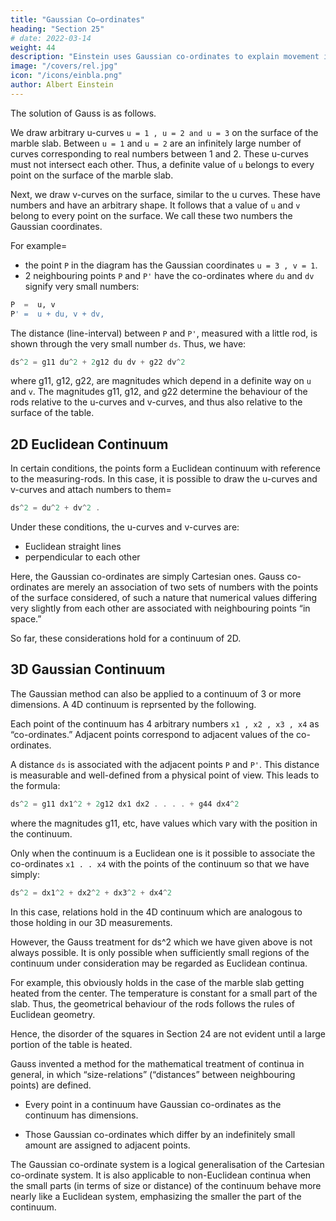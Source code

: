 ```yaml
---
title: "Gaussian Co–ordinates"
heading: "Section 25"
# date: 2022-03-14
weight: 44
description: "Einstein uses Gaussian co-ordinates to explain movement in 4D spacetime."
image: "/covers/rel.jpg"
icon: "/icons/einbla.png"
author: Albert Einstein
---
```




The solution of Gauss is as follows. <!-- , this combined analytical and geometrical mode of handling the problem can be arrived at in the following way.  -->

We draw arbitrary u-curves `u = 1 , u = 2 and u = 3` on the surface of the marble slab. Between `u = 1` and `u = 2` are an infinitely large number of curves corresponding to real numbers between 1 and 2. <!-- We have then a system of u-curves, and this “infinitely dense” system covers the whole surface of the table. --> These u-curves must not intersect each other.<!-- , and through each point of the surface one and only one curve must pass.  --> Thus, a definite value of `u` belongs to every point on the surface of the marble slab. 

Next, we draw v-curves on the surface, similar to the u curves. These have numbers and have an arbitrary shape. It follows that a value of `u` and `v` belong to every point on the surface. We call these two numbers the Gaussian coordinates. 

For example= 
- the point `P` in the diagram has the Gaussian coordinates `u = 3 , v = 1`.
- 2 neighbouring points `P` and `P'` have the co-ordinates where `du` and `dv` signify very small numbers:

``` elixir
P  =  u, v
P' =  u + du, v + dv,
```

The distance (line-interval) between `P` and `P'`, measured with a little rod, is shown through the very small number `ds`. Thus, we have:

``` elixir
ds^2 = g11 du^2 + 2g12 du dv + g22 dv^2
```

where g11, g12, g22, are magnitudes which depend in a definite way on `u` and `v`. The magnitudes g11, g12, and g22 determine the behaviour of the rods relative to the u-curves and v-curves, and thus also relative to the surface of the table.


## 2D Euclidean Continuum

In certain conditions, the points form a Euclidean continuum with reference to the measuring-rods. In this case, it is possible to draw the u-curves and v-curves and attach numbers to them= 

``` elixir
ds^2 = du^2 + dv^2 .
```

Under these conditions, the u-curves and v-curves are: 
- Euclidean straight lines
- perpendicular to each other

Here, the Gaussian co-ordinates are simply Cartesian ones. Gauss co-ordinates are merely an association of two sets of numbers with the points of the surface considered, of such a nature that numerical values differing very slightly from each other are associated with neighbouring points “in space.”

So far, these considerations hold for a continuum of 2D. 


## 3D Gaussian Continuum

The Gaussian method can also be applied to a continuum of 3 or more dimensions. A 4D continuum is reprsented by the following.

Each point of the continuum has 4 arbitrary numbers `x1 , x2 , x3 , x4` as “co-ordinates.” Adjacent points correspond to adjacent values of the co-ordinates. 

A distance `ds` is associated with the adjacent points `P` and `P'`. This distance is measurable and well-defined from a physical point of view. This leads to the formula:

``` elixir
ds^2 = g11 dx1^2 + 2g12 dx1 dx2 . . . . + g44 dx4^2
```

where the magnitudes g11, etc, have values which vary with the position in the continuum. 

Only when the continuum is a Euclidean one is it possible to associate the co-ordinates `x1 . . x4` with the points of the continuum so that we have simply:

``` elixir
ds^2 = dx1^2 + dx2^2 + dx3^2 + dx4^2
```

In this case, relations hold in the 4D continuum which are analogous to those holding in our 3D measurements. 

However, the Gauss treatment for ds^2 which we have given above is not always possible. It is only possible when sufficiently small regions of the continuum under consideration may be regarded as Euclidean continua.

For example, this obviously holds in the case of the marble slab getting heated from the center. The temperature is constant for a small part of the slab. Thus, the geometrical behaviour of the rods follows the rules of Euclidean geometry.

Hence, the disorder of the squares in Section 24 are not evident until a large <!--  this construction is extended over a considerable --> portion of <!-- the surface of --> the table is heated.

Gauss invented a method for the mathematical treatment of continua in general, in which “size-relations” (“distances” between neighbouring points) are defined. 
- Every point in a continuum have Gaussian co-ordinates as the continuum has dimensions. 
<!-- This is done in such a way, that only one meaning can be attached to the assignment, and that numbers --> 
- Those Gaussian co-ordinates which differ by an indefinitely small amount are assigned to adjacent points. 

The Gaussian co-ordinate system is a logical generalisation of the Cartesian co-ordinate system. It is also applicable to non-Euclidean continua when the small parts (in terms of size or distance) of the continuum behave more nearly like a Euclidean system, emphasizing the smaller the part of the continuum.

